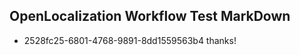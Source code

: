 ## OpenLocalization Workflow Test MarkDown
* 2528fc25-6801-4768-9891-8dd1559563b4 thanks!

<!--HONumber=Jul16_HO3-->


